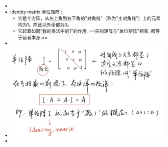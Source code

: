-
- identity matrix 单位矩阵 :
	- 它是个方阵，从左上角到右下角的"对角线"（称为"主对角线"）上的元素均为1。除此以外全都为0。
	- 它起着如同"数的乘法中的1"的作用. ==任何矩阵与"单位矩阵"相乘, 都等于前者本身.==
-
- ![QQ图片20220205204133.jpg](../assets/QQ图片20220205204133_1644064902570_0.jpg)
-